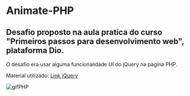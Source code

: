 # Animate-PHP

## Desafio proposto na aula pratica do curso "Primeiros passos para desenvolvimento web", plataforma Dio.

O desafio era usar alguma funcionalidade UI do jQuery na pagina PHP.

Material utilizado: [Link jQuery](https://jqueryui.com/animate/)

![gifPHP](https://user-images.githubusercontent.com/60633445/176985683-c67b16d1-7df9-4ba1-bb84-b68192afa9f3.gif)
